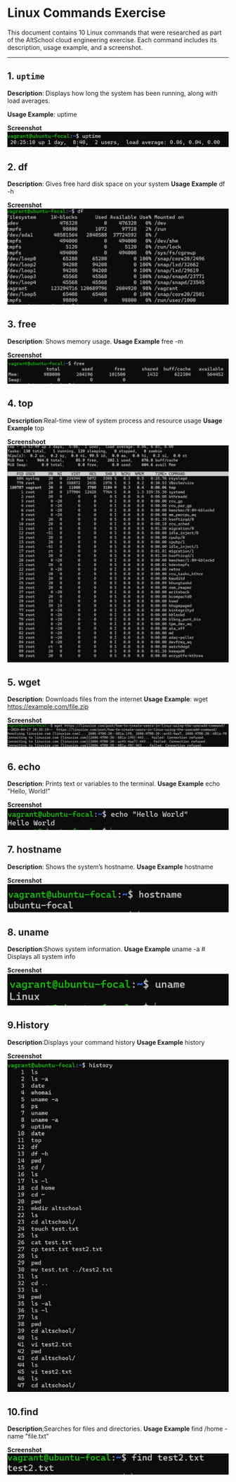 # Linux Commands Exercise

This document contains 10 Linux commands that were researched as part of the AltSchool cloud engineering exercise. Each command includes its description, usage example, and a screenshot.

---

## 1. `uptime`
**Description**: Displays how long the system has been running, along with load averages.

**Usage Example**:
uptime

**Screenshot**
![Uptime command image](screenshots/Uptime.png)

## 2. df
**Description**: Gives free hard disk space on your system
**Usage Example**
df -h

**Screenshot**
![df command image](screenshots/df-command.png)


## 3. free
**Description**: Shows memory usage.
**Usage Example**
free -m

**Screenshot**
![free command image](screenshots/free-command.png)



## 4. top
**Description**:Real-time view of system process and resource usage
**Usage Example**
top

**Screenshoot**
![top command image](screenshots/top-command.png)


## 5. wget
**Description**: Downloads files from the internet
**Usage Example**:
wget https://example.com/file.zip

**Screenshot**
![Wget command image](screenshots/Wget-command.png)

## 6. echo
**Description**: Prints text or variables to the terminal.
**Usage Example**
echo "Hello, World!"

**Screenshot**
![echo command image](screenshots/echo-command.png)

## 7. hostname
**Description**: Shows the system’s hostname.
**Usage Example**
hostname

**Screenshot**
![hostname command image](screenshots/hostname-command.png)

## 8. uname
**Description**:Shows system information.
**Usage Example**
uname -a  # Displays all system info
                           
**Screenshot**
![uname command image](screenshots/uname-command.png)

## 9.History
**Description**:Displays your command history 
**Usage Example**
history

**Screenshot**
![history command image](screenshots/history-command.png)

## 10.find
**Description**;Searches for files and directories.
**Usage Example**
find /home -name "file.txt"

**Screenshot**
![grep command image](screenshots/find-command.png)

